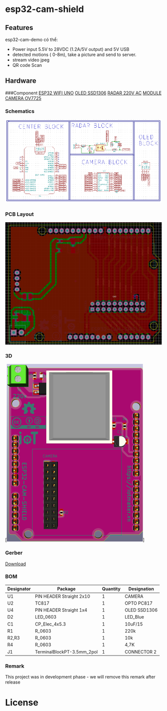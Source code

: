 # esp32-cam-shield

## Features

esp32-cam-demo có thể:
- Power input 5.5V to 28VDC (1.2A/5V output) and 5V USB
- detected motions ( 0-8m), take a picture and send to server.
- stream video jpeg
- QR code Scan

## Hardware
###Component
[ESP32 WIFI UNO](https://iotmaker.vn/esp32-wifi-uno.html)
[OLED SSD1306](https://iotmaker.vn/ssd1306-oled-096inch-128x64-i2c.html?combination=3_4)
[RADAR 220V AC](https://iotmaker.vn/cam-bien-vat-can-radar-220vac.html)
[MODULE CAMERA OV7725](https://iotmaker.vn/module-camera-ov7725.html)
### Schematics

[![ESP32-CAM-SHIELD-Schematic](assets/schematic.png)](assets/schematic.svg)

### PCB Layout

[![ESP32-CAM-SHIELD-PCB](assets/layout.png)](assets/layout.svg)

### 3D

[![ESP32-CAM-SHIELD-3D](assets/anh3d.png)]


### Gerber

[Download](./assets/esp32-cam-shield.zip)

### BOM 

| Designator | Package | Quantity | Designation  |
|-----------------------------------|--------------------------------|----------|--------------|
| U1	                            | PIN HEADER Straight 2x10       | 1        | CAMERA       |
| U2                                | TC817			     | 1        | OPTO PC817   |
| U4                                | PIN HEADER Straight 1x4        | 1        | OLED SSD1306 | 
| D2                                | LED_0603                       | 1        | LED_Blue     |
| C1                                | CP_Elec_4x5.3                  | 1        | 10uF/15      |
| R1				    | R_0603                         | 1        | 220k         |
| R2,R3			            | R_0603                         | 1        | 10k          |
| R4                                | R_0603                         | 1        | 4,7K         |
| J1                                | TerminalBlockPT-3.5mm_2pol     | 1        | CONNECTOR 2  |

### Remark

This project was in development phase - we will remove this remark after release

# License

